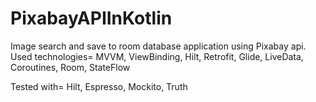 # PixabayAPIInKotlin

Image search and save to room database application using Pixabay api.
Used technologies=
MVVM,
ViewBinding,
Hilt,
Retrofit,
Glide,
LiveData,
Coroutines,
Room,
StateFlow

Tested with=
Hilt,
Espresso,
Mockito,
Truth
